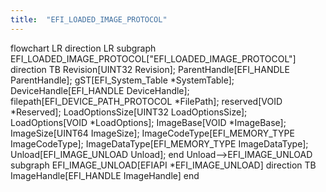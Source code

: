 ```yaml
---
title:  "EFI_LOADED_IMAGE_PROTOCOL"
---
```

flowchart LR 
    direction LR
    subgraph EFI_LOADED_IMAGE_PROTOCOL["EFI_LOADED_IMAGE_PROTOCOL"]
        direction TB
        Revision[UINT32 Revision];
        ParentHandle[EFI_HANDLE ParentHandle];
        gST[EFI_System_Table *SystemTable];
        DeviceHandle[EFI_HANDLE DeviceHandle];
        filepath[EFI_DEVICE_PATH_PROTOCOL *FilePath];
        reserved[VOID *Reserved];
        LoadOptionsSize[UINT32 LoadOptionsSize];
        LoadOptions[VOID *LoadOptions];
        ImageBase[VOID *ImageBase];
        ImageSize[UINT64 ImageSize];
        ImageCodeType[EFI_MEMORY_TYPE ImageCodeType];
        ImageDataType[EFI_MEMORY_TYPE ImageDataType];
        Unload[EFI_IMAGE_UNLOAD Unload];
    end
    Unload-->EFI_IMAGE_UNLOAD
    subgraph EFI_IMAGE_UNLOAD[EFIAPI *EFI_IMAGE_UNLOAD]
        direction TB
        ImageHandle[EFI_HANDLE ImageHandle]
    end 
